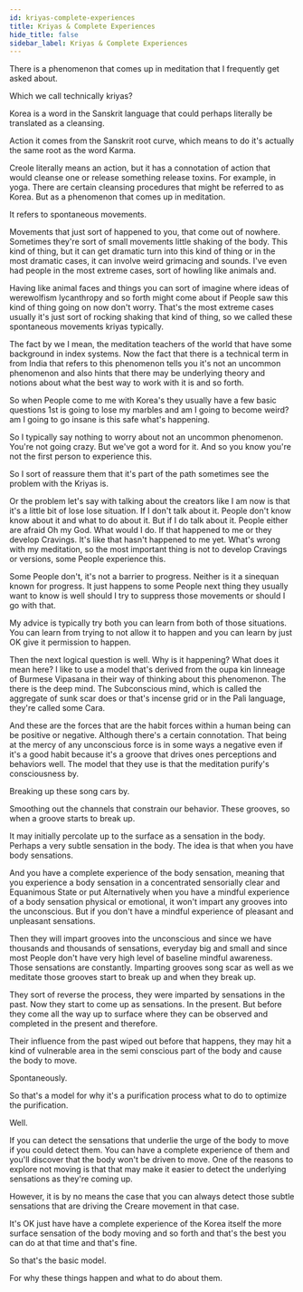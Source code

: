 ```yaml
---
id: kriyas-complete-experiences
title: Kriyas & Complete Experiences
hide_title: false
sidebar_label: Kriyas & Complete Experiences
---
```

There is a phenomenon that comes up in meditation that I frequently get asked about.

Which we call technically kriyas?

Korea is a word in the Sanskrit language that could perhaps literally be translated as a cleansing.

Action it comes from the Sanskrit root curve, which means to do it's actually the same root as the word Karma.

Creole literally means an action, but it has a connotation of action that would cleanse one or release something release toxins. For example, in yoga. There are certain cleansing procedures that might be referred to as Korea. But as a phenomenon that comes up in meditation.

It refers to spontaneous movements.

Movements that just sort of happened to you, that come out of nowhere. Sometimes they're sort of small movements little shaking of the body. This kind of thing, but it can get dramatic turn into this kind of thing or in the most dramatic cases, it can involve weird grimacing and sounds. I've even had people in the most extreme cases, sort of howling like animals and.

Having like animal faces and things you can sort of imagine where ideas of werewolfism lycanthropy and so forth might come about if People saw this kind of thing going on now don't worry. That's the most extreme cases usually it's just sort of rocking shaking that kind of thing, so we called these spontaneous movements kriyas typically.

The fact by we I mean, the meditation teachers of the world that have some background in index systems. Now the fact that there is a technical term in from India that refers to this phenomenon tells you it's not an uncommon phenomenon and also hints that there may be underlying theory and notions about what the best way to work with it is and so forth.

So when People come to me with Korea's they usually have a few basic questions 1st is going to lose my marbles and am I going to become weird? am I going to go insane is this safe what's happening.

So I typically say nothing to worry about not an uncommon phenomenon. You're not going crazy. But we've got a word for it. And so you know you're not the first person to experience this.

So I sort of reassure them that it's part of the path sometimes see the problem with the Kriyas is.

Or the problem let's say with talking about the creators like I am now is that it's a little bit of lose lose situation. If I don't talk about it. People don't know know about it and what to do about it. But if I do talk about it. People either are afraid Oh my God. What would I do. If that happened to me or they develop Cravings. It's like that hasn't happened to me yet. What's wrong with my meditation, so the most important thing is not to develop Cravings or versions, some People experience this.

Some People don't, it's not a barrier to progress. Neither is it a sinequan known for progress. It just happens to some People next thing they usually want to know is well should I try to suppress those movements or should I go with that.

My advice is typically try both you can learn from both of those situations. You can learn from trying to not allow it to happen and you can learn by just OK give it permission to happen.

Then the next logical question is well. Why is it happening? What does it mean here? I like to use a model that's derived from the oupa kin linneage of Burmese Vipasana in their way of thinking about this phenomenon. The there is the deep mind. The Subconscious mind, which is called the aggregate of sunk scar does or that's incense grid or in the Pali language, they're called some Cara.

And these are the forces that are the habit forces within a human being can be positive or negative. Although there's a certain connotation. That being at the mercy of any unconscious force is in some ways a negative even if it's a good habit because it's a groove that drives ones perceptions and behaviors well. The model that they use is that the meditation purify's consciousness by.

Breaking up these song cars by.

Smoothing out the channels that constrain our behavior. These grooves, so when a groove starts to break up.

It may initially percolate up to the surface as a sensation in the body. Perhaps a very subtle sensation in the body. The idea is that when you have body sensations.

And you have a complete experience of the body sensation, meaning that you experience a body sensation in a concentrated sensorially clear and Equanimous State or put Alternatively when you have a mindful experience of a body sensation physical or emotional, it won't impart any grooves into the unconscious. But if you don't have a mindful experience of pleasant and unpleasant sensations.

Then they will impart grooves into the unconscious and since we have thousands and thousands of sensations, everyday big and small and since most People don't have very high level of baseline mindful awareness. Those sensations are constantly. Imparting grooves song scar as well as we meditate those grooves start to break up and when they break up.

They sort of reverse the process, they were imparted by sensations in the past. Now they start to come up as sensations. In the present. But before they come all the way up to surface where they can be observed and completed in the present and therefore.

Their influence from the past wiped out before that happens, they may hit a kind of vulnerable area in the semi conscious part of the body and cause the body to move.

Spontaneously.

So that's a model for why it's a purification process what to do to optimize the purification.

Well.

If you can detect the sensations that underlie the urge of the body to move if you could detect them. You can have a complete experience of them and you'll discover that the body won't be driven to move. One of the reasons to explore not moving is that that may make it easier to detect the underlying sensations as they're coming up.

However, it is by no means the case that you can always detect those subtle sensations that are driving the Creare movement in that case.

It's OK just have have a complete experience of the Korea itself the more surface sensation of the body moving and so forth and that's the best you can do at that time and that's fine.

So that's the basic model.

For why these things happen and what to do about them.

